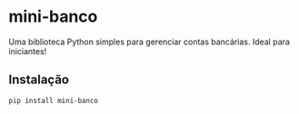 # mini-banco

Uma biblioteca Python simples para gerenciar contas bancárias. Ideal para iniciantes!

## Instalação

```bash
pip install mini-banco
